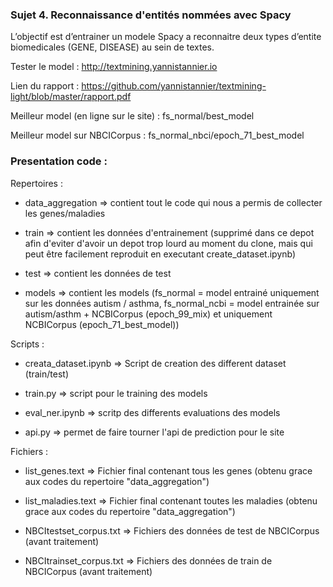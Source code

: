 ### Sujet 4. Reconnaissance d'entités nommées avec Spacy

L’objectif est d’entrainer un modele Spacy a reconnaitre deux types d’entite biomedicales (GENE, DISEASE) au sein de textes.


Tester le model : http://textmining.yannistannier.io


Lien du rapport : https://github.com/yannistannier/textmining-light/blob/master/rapport.pdf


Meilleur model (en ligne sur le site) : fs_normal/best_model

Meilleur model sur NBCICorpus : fs_normal_nbci/epoch_71_best_model


### Presentation code : 

Repertoires : 

- data_aggregation => contient tout le code qui nous a permis de collecter les genes/maladies

- train => contient les données d'entrainement (supprimé dans ce depot afin d'eviter d'avoir un depot trop lourd au moment du clone, mais qui peut être facilement reproduit en executant create_dataset.ipynb)

- test => contient les données de test

- models => contient les models (fs_normal = model entrainé uniquement sur les données autism / asthma,  fs_normal_ncbi = model entrainée sur autism/asthm + NCBICorpus (epoch_99_mix) et uniquement NCBICorpus (epoch_71_best_model))

Scripts : 

- creata_dataset.ipynb => Script de creation des different dataset (train/test)

- train.py => script pour le training des models

- eval_ner.ipynb => scritp des differents evaluations des models

- api.py => permet de faire tourner l'api de prediction pour le site

Fichiers : 

- list_genes.text => Fichier final contenant tous les genes (obtenu grace aux codes du repertoire "data_aggregation")

- list_maladies.text => Fichier final contenant toutes les maladies (obtenu grace aux codes du repertoire "data_aggregation")

- NBCItestset_corpus.txt => Fichiers des données de test de NBCICorpus (avant traitement) 

- NBCItrainset_corpus.txt => Fichiers des données de train de NBCICorpus (avant traitement) 